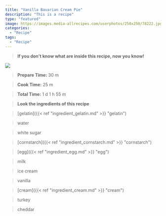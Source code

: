 ```yaml
---
title: "Vanilla Bavarian Cream Pie"
description: "This is a recipe"
type: "featured"
image: https://images.media-allrecipes.com/userphotos/250x250/78222.jpg
categories: 
  - "Recipe"
tags: 
  - "Recipe"
---
```



>**If you don't know what are inside this recipe, now you know!**

![](../images/Recipes-Banner.jpg)
> **Prepare Time:** 30 m


> **Cook Time:** 25 m


> **Total Time:** 1 d 1 h 55 m

> **Look the ingredients of this recipe**

> [gelatin]({{< ref "ingredient_gelatin.md" >}} "gelatin")

> water

> white sugar

> [cornstarch]({{< ref "ingredient_cornstarch.md" >}} "cornstarch")

> [egg]({{< ref "ingredient_egg.md" >}} "egg")

> milk

> ice cream

> vanilla

> [cream]({{< ref "ingredient_cream.md" >}} "cream")

> turkey

> cheddar

